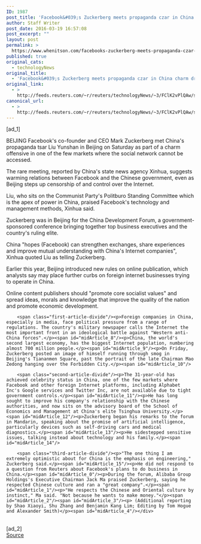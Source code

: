 ```yaml
---
ID: 1987
post_title: 'Facebook&#039;s Zuckerberg meets propaganda czar in China charm drive'
author: Staff Writer
post_date: 2016-03-19 16:57:08
post_excerpt: ""
layout: post
permalink: >
  https://www.whenitson.com/facebooks-zuckerberg-meets-propaganda-czar-in-china-charm-drive/
published: true
original_cats:
  - technologyNews
original_title:
  - 'Facebook&#039;s Zuckerberg meets propaganda czar in China charm drive'
original_link:
  - >
    http://feeds.reuters.com/~r/reuters/technologyNews/~3/FClK2vPlQAw/story01.htm
canonical_url:
  - >
    http://feeds.reuters.com/~r/reuters/technologyNews/~3/FClK2vPlQAw/story01.htm
---
```

 [ad_1]
<br><div id="articleText">
<span id="midArticle_start"/>

<span id="midArticle_0"/><span class="focusParagraph" readability="4"><p><span class="articleLocation">BEIJING</span> Facebook's co-founder and CEO Mark Zuckerberg met China's propaganda tsar Liu Yunshan in Beijing on Saturday as part of a charm offensive in one of the few markets where the social network cannot be accessed.</p></span><span id="midArticle_1"/><p>The rare meeting, reported by China's state news agency Xinhua, suggests warming relations between Facebook and the Chinese government, even as Beijing steps up censorship of and control over the Internet.</p><span id="midArticle_2"/><p>Liu, who sits on the Communist Party's Politburo Standing Committee which is the apex of power in China, praised Facebook's technology and management methods, Xinhua said.</p><span id="midArticle_3"/><p>Zuckerberg was in Beijing for the China Development Forum, a government-sponsored conference bringing together top business executives and the country's ruling elite.    </p><span id="midArticle_4"/><p>China "hopes (Facebook) can strengthen exchanges, share experiences and improve mutual understanding with China's Internet companies", Xinhua quoted Liu as telling Zuckerberg.    </p><span id="midArticle_5"/><p>Earlier this year, Beijing introduced new rules on online publication, which analysts say may place further curbs on foreign internet businesses trying to operate in China.</p><span id="midArticle_6"/><p>Online content publishers should "promote core socialist values" and spread ideas, morals and knowledge that improve the quality of the nation and promote economic development.</p><span id="midArticle_7"/>
        
        <span class="first-article-divide"/><p>Foreign companies in China, especially in media, face political pressure from a range of regulations. The country's military newspaper calls the Internet the most important front in an ideological battle against "Western anti-China forces".</p><span id="midArticle_8"/><p>China, the world's second largest economy, has the biggest Internet population, numbering almost 700 million people.</p><span id="midArticle_9"/><p>On Friday, Zuckerberg posted an image of himself running through smog in Beijing's Tiananmen Square, past the portrait of the late Chairman Mao Zedong hanging over the Forbidden City.</p><span id="midArticle_10"/>
        
        <span class="second-article-divide"/><p>The 31-year-old has achieved celebrity status in China, one of the few markets where Facebook and other foreign Internet platforms, including Alphabet Inc's Google services and Twitter Inc, are not available due to tight government controls.</p><span id="midArticle_11"/><p>He has long sought to improve his company's relationship with the Chinese authorities, and now sits on the advisory board of the School of Economics and Management at China's elite Tsinghua University.</p><span id="midArticle_12"/><p>Zuckerberg began his remarks to the forum in Mandarin, speaking about the promise of artificial intelligence, particularly devices such as self-driving cars and medical diagnostics.</p><span id="midArticle_13"/><p>He sidestepped sensitive issues, talking instead about technology and his family.</p><span id="midArticle_14"/>
        
        <span class="third-article-divide"/><p>"The one thing I am extremely optimistic about for China is the emphasis on engineering," Zuckerberg said.</p><span id="midArticle_15"/><p>He did not respond to a question from Reuters about Facebook's plans to do business in China.</p><span id="midArticle_0"/><p>During the forum, Alibaba Group Holdings's Executive Chairman Jack Ma praised Zuckerberg, saying he respected Chinese culture and ran a "great company".</p><span id="midArticle_1"/><p>"He respects the Chinese and Oriental culture by instinct," Ma said. "Not because he wants to make money."</p><span id="midArticle_2"/><span id="midArticle_3"/><p> (Additional reporting by Shao Xiaoyi, Shu Zhang and Benjamin Kang Lim; Editing by Tom Hogue and Alexander Smith)</p><span id="midArticle_4"/></div>
<br>[ad_2]
<br><a href="http://feeds.reuters.com/~r/reuters/technologyNews/~3/FClK2vPlQAw/story01.htm">Source </a>